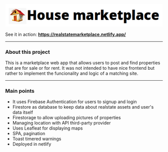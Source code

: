 ![](https://github.com/jcamilov/housemarketplace/blob/master/public/houseMarketplaceLogo.png?raw=true)

See it in action: **https://realstatemarketplace.netlify.app/**

------------

### About this project
This is a marketplace web app that allows users to post and find properties that are for sale or for rent. It was not intended to have nice frontend but rather to implement the funcionality and logic of a matching site.  

------------

### Main points
- It uses Firebase Authentication for users to signup and login
- Firestore as database to keep data about realstate assets and user's data itself
- Firestorage to allow uploading pictures of properties
- Managing location with API third-party provider
- Uses Leafleat for displaying maps
- SPA, pagination
- Toast timered warnings
- Deployed in netlify

